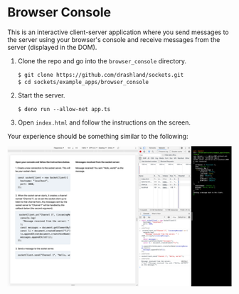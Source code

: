 # Browser Console

This is an interactive client-server application where you send messages to the server using your browser's console and receive messages from the server (displayed in the DOM).

1. Clone the repo and go into the `browser_console` directory.

    ```
    $ git clone https://github.com/drashland/sockets.git
    $ cd sockets/example_apps/browser_console
    ```

2. Start the server.

    ```
    $ deno run --allow-net app.ts
    ```

3. Open `index.html` and follow the instructions on the screen.

Your experience should be something similar to the following:

![Screenshot](./screenshot.png)
